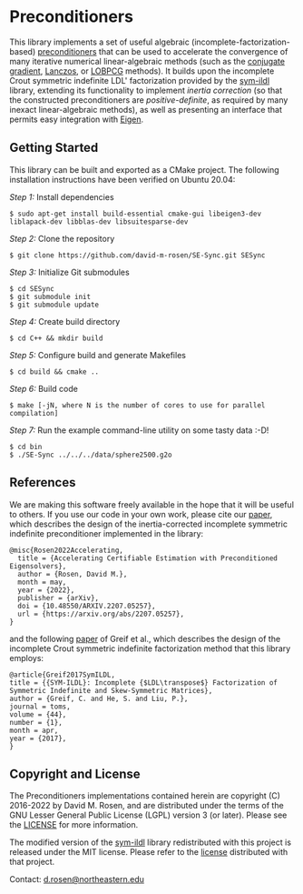 # Preconditioners

This library implements a set of useful algebraic (incomplete-factorization-based) [preconditioners](https://en.wikipedia.org/wiki/Preconditioner) that can be used to accelerate the convergence of many iterative numerical linear-algebraic methods (such as the [conjugate gradient](https://en.wikipedia.org/wiki/Conjugate_gradient_method), [Lanczos](https://en.wikipedia.org/wiki/Lanczos_algorithm), or [LOBPCG](https://en.wikipedia.org/wiki/LOBPCG) methods).  It builds upon the incomplete Crout symmetric indefinite LDL' factorization provided by the [sym-ildl](https://cs.stanford.edu/people/paulliu/sym-ildl/html/index.html) library, extending its functionality to implement *inertia correction* (so that the constructed preconditioners are *positive-definite*, as required by many inexact linear-algebraic methods), as well as presenting an interface that permits easy integration with [Eigen](https://eigen.tuxfamily.org/index.php).

## Getting Started

This library can be built and exported as a CMake project.  The following installation instructions have been verified on Ubuntu 20.04:

*Step 1:*  Install dependencies
```
$ sudo apt-get install build-essential cmake-gui libeigen3-dev liblapack-dev libblas-dev libsuitesparse-dev
```

*Step 2:*  Clone the repository
```
$ git clone https://github.com/david-m-rosen/SE-Sync.git SESync
```

*Step 3:*  Initialize Git submodules
```
$ cd SESync
$ git submodule init
$ git submodule update
```

*Step 4:*  Create build directory
```
$ cd C++ && mkdir build
```

*Step 5:*  Configure build and generate Makefiles
```
$ cd build && cmake ..
```

*Step 6:*  Build code
```
$ make [-jN, where N is the number of cores to use for parallel compilation]
```

*Step 7:*  Run the example command-line utility on some tasty data :-D!
```
$ cd bin
$ ./SE-Sync ../../../data/sphere2500.g2o 
```

## References

We are making this software freely available in the hope that it will be useful to others. If you use our code in your own work, please cite our [paper](https://arxiv.org/abs/2207.05257), which describes the design of the inertia-corrected incomplete symmetric indefinite preconditioner implemented in the library:

```
@misc{Rosen2022Accelerating,
  title = {Accelerating Certifiable Estimation with Preconditioned Eigensolvers},
  author = {Rosen, David M.},
  month = may,
  year = {2022},
  publisher = {arXiv},
  doi = {10.48550/ARXIV.2207.05257},
  url = {https://arxiv.org/abs/2207.05257},
}
```

and the following [paper](https://dl.acm.org/doi/abs/10.1145/3054948) of Greif et al., which describes the design of the incomplete Crout symmetric indefinite factorization method that this library employs:

```
@article{Greif2017SymILDL,
title = {{SYM-ILDL}: Incomplete {$LDL\transpose$} Factorization of Symmetric Indefinite and Skew-Symmetric Matrices},
author = {Greif, C. and He, S. and Liu, P.},
journal = toms,
volume = {44},
number = {1},
month = apr,
year = {2017},
}
```

## Copyright and License 

The Preconditioners implementations contained herein are copyright (C) 2016-2022 by David M. Rosen, and are distributed under the terms of the GNU Lesser General Public License (LGPL) version 3 (or later).  Please see the [LICENSE](https://github.com/david-m-rosen/Preconditioners/blob/master/LICENSE) for more information.

The modified version of the [sym-ildl](https://cs.stanford.edu/people/paulliu/sym-ildl/html/index.html) library redistributed with this project is released under the MIT license.  Please refer to the [license](https://github.com/david-m-rosen/Preconditioners/blob/master/SymILDL/License.md) distributed with that project.

Contact: d.rosen@northeastern.edu
